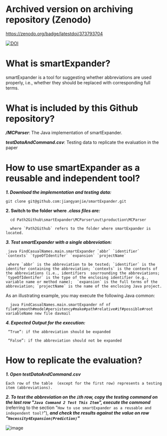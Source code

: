 # Archived version on archiving repository (Zenodo)

https://zenodo.org/badge/latestdoi/373793704

[![DOI](https://zenodo.org/badge/DOI/10.5281/zenodo.4899710.svg)](https://doi.org/10.5281/zenodo.4899710)

# What is smartExpander?

smartExpander is a tool for suggesting whether abbreviations are used properly, i.e., whether they should be replaced with corresponding full terms. 

# What is included by this Github repository? 

***/MCParser***: The Java implementation of smartExpander.

***testDataAndCommand.csv***: Testing data to replicate the evaluation in the paper

# How to use smartExpander as a reusable and independent tool?
***1. Download the implementation and testing data:***

    git clone git@github.com:jiangyanjie/smartExpander.git
  
 **2. Switch to the folder where *.class files are:***

      cd Path2Github\smartExpander\MCParser\out\production\MCParser
      
      where `Path2Github` refers to the folder where smartExpander is located.  

***3. Test smartExpander with a single abbreviation:***

     java FindCasualNames.main.smartExpander `abbr` `identifier` `contexts` `typeOfIdentifer` `expansion` `projectName`

     where `abbr` is the abbreviation to be tested; `identifier` is the identifer containing the abbreviation; `contexts` is the contexts of the abbreviations (i.e., identifiers  sourrounding the abbreviations; `typeOfIdentifer` is the type of the enclosing identifier (e.g., variable name or method name);  `expansion` is the full terms of the abbreviation; `projectName` is the name of the enclosing Java project. 
  
  As an illustrating example, you may execute the following Java common:   
      
      java FindCasualNames.main.smartExpander nf nf file#jsmooth#model#persistency#make#path#relative#if#possible#root variableName new file davmail
  
 ***4. Expected Output for the execution:***

     “True”: if the abbreviation should be expanded

     “False”: if the abbreviation should not be expanded
     
# How to replicate the evaluation?

***1. Open testDataAndCommand.csv***

    Each row of the table  (except for the first row) represents a testing item (abbreviations).
    
***2.  To test the abbreviation on the `i`th row, copy the testing command on the last row "`Java Command 2 Test This Item`",  execute the commond*** (referring to the section "`How to use smartExpander as a reusable and independent tool?`"), ***and check the results against the value on row "`Necessity4Expansion(Prediction)`"***

![image](https://user-images.githubusercontent.com/10864327/120813783-cf56f380-c580-11eb-97df-7a03a06af20e.png)

     

     

